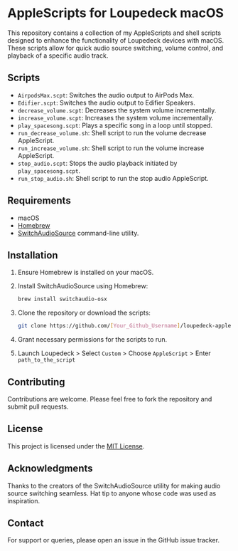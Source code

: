 # AppleScripts for Loupedeck macOS

This repository contains a collection of my AppleScripts and shell scripts designed to enhance the functionality of Loupedeck devices with macOS. These scripts allow for quick audio source switching, volume control, and playback of a specific audio track.

## Scripts

- `AirpodsMax.scpt`: Switches the audio output to AirPods Max.
- `Edifier.scpt`: Switches the audio output to Edifier Speakers.
- `decrease_volume.scpt`: Decreases the system volume incrementally.
- `increase_volume.scpt`: Increases the system volume incrementally.
- `play_spacesong.scpt`: Plays a specific song in a loop until stopped.
- `run_decrease_volume.sh`: Shell script to run the volume decrease AppleScript.
- `run_increase_volume.sh`: Shell script to run the volume increase AppleScript.
- `stop_audio.scpt`: Stops the audio playback initiated by `play_spacesong.scpt`.
- `run_stop_audio.sh`: Shell script to run the stop audio AppleScript.

## Requirements

- macOS
- [Homebrew](https://brew.sh/)
- [SwitchAudioSource](https://github.com/deweller/switchaudio-osx) command-line utility.

## Installation

1. Ensure Homebrew is installed on your macOS.
   
3. Install SwitchAudioSource using Homebrew:
   ```bash
   brew install switchaudio-osx

4. Clone the repository or download the scripts:
   ```bash
   git clone https://github.com/[Your_Github_Username]/loupedeck-applescripts.git

5. Grant necessary permissions for the scripts to run.

6. Launch Loupedeck > Select `Custom` > Choose `AppleScript` > Enter `path_to_the_script`

## Contributing
Contributions are welcome. Please feel free to fork the repository and submit pull requests.

## License
This project is licensed under the [MIT License](https://github.com/yaashwardhan/AppleScripts-for-Loupedeck/blob/main/LICENSE).

## Acknowledgments
Thanks to the creators of the SwitchAudioSource utility for making audio source switching seamless.
Hat tip to anyone whose code was used as inspiration.

## Contact
For support or queries, please open an issue in the GitHub issue tracker.
